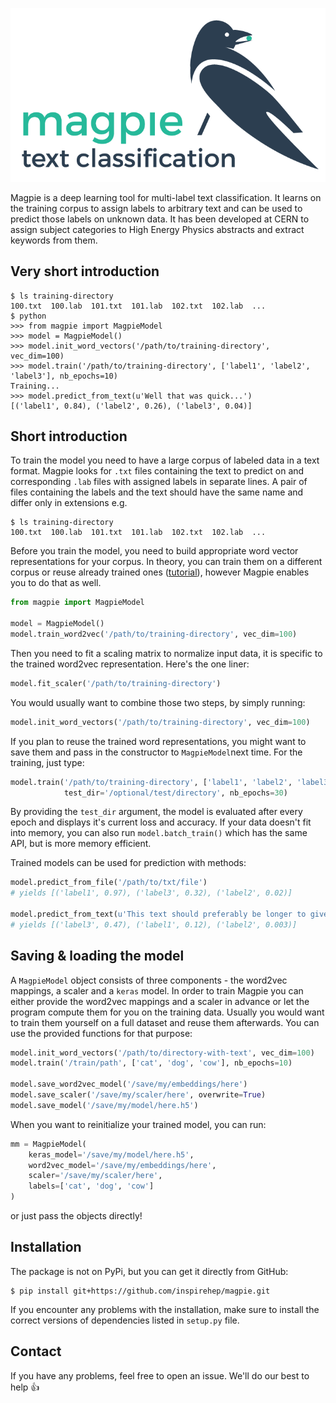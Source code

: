 ![image](docs/img/logo.png)

Magpie is a deep learning tool for multi-label text classification. It learns on the training corpus to assign labels to arbitrary text and can be used to predict those labels on unknown data. It has been developed at CERN to assign subject categories to High Energy Physics abstracts and extract keywords from them.

## Very short introduction
```
$ ls training-directory
100.txt  100.lab  101.txt  101.lab  102.txt  102.lab  ...
$ python
>>> from magpie import MagpieModel
>>> model = MagpieModel()
>>> model.init_word_vectors('/path/to/training-directory', vec_dim=100)
>>> model.train('/path/to/training-directory', ['label1', 'label2', 'label3'], nb_epochs=10)
Training...
>>> model.predict_from_text(u'Well that was quick...')
[('label1', 0.84), ('label2', 0.26), ('label3', 0.04)]
```


## Short introduction
To train the model you need to have a large corpus of labeled data in a text format. Magpie looks for `.txt` files containing the text to predict on and corresponding `.lab` files with assigned labels in separate lines. A pair of files containing the labels and the text should have the same name and differ only in extensions e.g.

```
$ ls training-directory
100.txt  100.lab  101.txt  101.lab  102.txt  102.lab  ...
```

Before you train the model, you need to build appropriate word vector representations for your corpus. In theory, you can train them on a different corpus or reuse already trained ones ([tutorial](http://rare-technologies.com/word2vec-tutorial/)), however Magpie enables you to do that as well.
```python
from magpie import MagpieModel

model = MagpieModel()
model.train_word2vec('/path/to/training-directory', vec_dim=100)
```

Then you need to fit a scaling matrix to normalize input data, it is specific to the trained word2vec representation. Here's the one liner:

```python
model.fit_scaler('/path/to/training-directory')
```

You would usually want to combine those two steps, by simply running:
```python
model.init_word_vectors('/path/to/training-directory', vec_dim=100)
```

If you plan to reuse the trained word representations, you might want to save them and pass in the constructor to `MagpieModel`next time. For the training, just type:
```python
model.train('/path/to/training-directory', ['label1', 'label2', 'label3'],
            test_dir='/optional/test/directory', nb_epochs=30)
```
By providing the `test_dir` argument, the model is evaluated after every epoch and displays it's current loss and accuracy. If your data doesn't fit into memory, you can also run `model.batch_train()` which has the same API, but is more memory efficient.

Trained models can be used for prediction with methods:
```python
model.predict_from_file('/path/to/txt/file')
# yields [('label1', 0.97), ('label3', 0.32), ('label2', 0.02)]

model.predict_from_text(u'This text should preferably be longer to give more information to the NN')
# yields [('label3', 0.47), ('label1', 0.12), ('label2', 0.003)]
```
## Saving & loading the model
A `MagpieModel` object consists of three components - the word2vec mappings, a scaler and a `keras` model. In order to train Magpie you can either provide the word2vec mappings and a scaler in advance or let the program compute them for you on the training data. Usually you would want to train them yourself on a full dataset and reuse them afterwards. You can use the provided functions for that purpose:

```python
model.init_word_vectors('/path/to/directory-with-text', vec_dim=100)
model.train('/train/path', ['cat', 'dog', 'cow'], nb_epochs=10)

model.save_word2vec_model('/save/my/embeddings/here')
model.save_scaler('/save/my/scaler/here', overwrite=True)
model.save_model('/save/my/model/here.h5')
```

When you want to reinitialize your trained model, you can run:

```python
mm = MagpieModel(
    keras_model='/save/my/model/here.h5',
    word2vec_model='/save/my/embeddings/here',
    scaler='/save/my/scaler/here',
    labels=['cat', 'dog', 'cow']
)
```
or just pass the objects directly!

## Installation

The package is not on PyPi, but you can get it directly from GitHub:
```
$ pip install git+https://github.com/inspirehep/magpie.git
```
If you encounter any problems with the installation, make sure to install the correct versions of dependencies listed in `setup.py` file.

## Contact
If you have any problems, feel free to open an issue. We'll do our best to help :+1:
